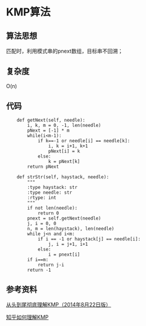 # KMP算法

## 算法思想

匹配时，利用模式串的pnext数组，目标串不回溯；

## 复杂度

O(n)

## 代码

```
    def getNext(self, needle):
        i, k, m = 0, -1, len(needle)
        pNext = [-1] * m
        while(i<m-1):
            if k==-1 or needle[i] == needle[k]:
                i, k = i+1, k+1
                pNext[i] = k
            else:
                k = pNext[k]
        return pNext

    def strStr(self, haystack, needle):
        """
        :type haystack: str
        :type needle: str
        :rtype: int
        """
        if not len(needle):
            return 0
        pnext = self.getNext(needle)
        j, i = 0, 0
        n, m = len(haystack), len(needle)
        while j<n and i<m:
            if i == -1 or haystack[j] == needle[i]:
                j, i = j+1, i+1
            else:
                i = pnext[i]
        if i==m:
            return j-i
        return -1
```

## 参考资料

[从头到尾彻底理解KMP（2014年8月22日版）](https://blog.csdn.net/v_july_v/article/details/7041827)

[知乎如何理解KMP](https://www.zhihu.com/question/21923021)